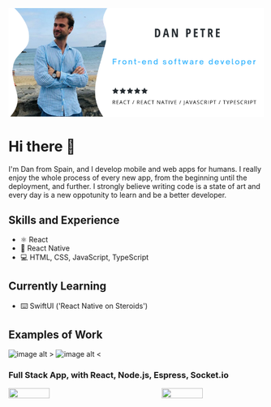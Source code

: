 ![DeveloperDanX](https://github.com/DeveloperDanX/DeveloperDanX/blob/main/DevelopeDanX%20github%20profile.png)

# Hi there 👋

I'm Dan from Spain, and I develop mobile and web apps for humans. I really enjoy the whole process of every new app, from the beginning until the deployment, and further. I strongly believe writing code is a state of art and every day is a new oppotunity to learn and be a better developer.

## Skills and Experience
* ⚛️ React
* 📱 React Native
* 💻 HTML, CSS, JavaScript, TypeScript

## Currently Learning
* ⌨️ SwiftUI ('React Native on Steroids')

## Examples of Work
![image alt >](https://github.com/DeveloperDanX/chat-app/blob/master/chat-app-react-socketio-node-exp.gif)
![image alt <](https://github.com/DeveloperDanX/Netflix_Clone/blob/master/Netflix-App-React-Native.gif)

### Full Stack App, with React, Node.js, Espress, Socket.io
<img align="left" width="40%" height="40%" src="https://github.com/DeveloperDanX/chat-app/blob/master/chat-app-react-socketio-node-exp.gif">
<img align="right" width="40%" height="40%" src="https://github.com/DeveloperDanX/Netflix_Clone/blob/master/Netflix-App-React-Native.gif">



